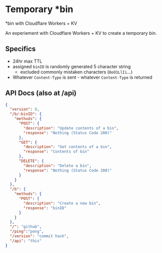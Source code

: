 # Temporary *bin
*bin with Cloudflare Workers + KV

An experiement with Cloudflare Workers + KV to create a temporary bin.

## Specifics
- 24hr max TTL
- assigned `binID` is randomly generated 5 character string
  - excluded commonly mistaken characters (`0oO1LlIi`...)
- Whatever `Content-Type` is sent - whatever `Content-Type` is returned

## API Docs (also at /api)
```json
{
  "version": 0,
  "/b/:binID": {
    "methods": {
      "POST": {
        "description": "Update contents of a bin",
        "response": "Nothing (Status Code 200)"
      },
      "GET": {
        "description": "Get contents of a bin",
        "response": "Contents of bin"
      },
      "DELETE": {
        "description": "Delete a bin",
        "response": "Nothing (Status Code 200)"  
      }
    }
  },
  "/b": {
    "methods": {
      "POST": {
        "description": "Create a new bin",
        "response": "binID"
      }
    }
  },
  "/": "github",
  "/ping":"pong",
  "/version": "commit hash",
  "/api": "this"
}
```